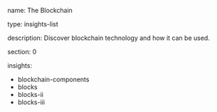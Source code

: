 name: The Blockchain

type: insights-list

description: Discover blockchain technology and how it can be used.

section: 0

insights:
 - blockchain-components
 - blocks
 - blocks-ii
 - blocks-iii

